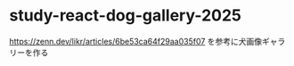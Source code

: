 # study-react-dog-gallery-2025

https://zenn.dev/likr/articles/6be53ca64f29aa035f07
を参考に犬画像ギャラリーを作る
